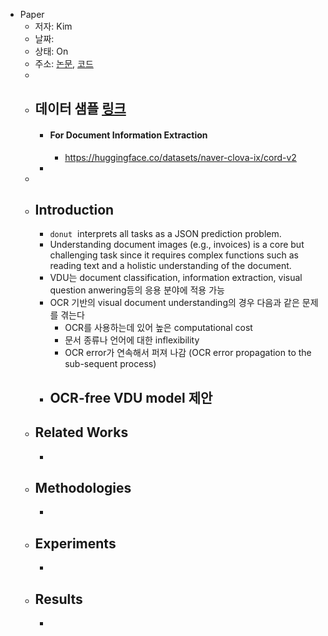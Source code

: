 - Paper
	- 저자: Kim
	- 날짜:
	- 상태: On
	- 주소: [논문](https://arxiv.org/abs/2111.15664), [코드](https://github.com/clovaai/donut)
	-
	- ## 데이터 샘플 [링크](https://github.com/clovaai/donut#data)
		- #### For Document Information Extraction
			- https://huggingface.co/datasets/naver-clova-ix/cord-v2
		-
	-
	- ## Introduction
		- `donut`  interprets all tasks as a JSON prediction problem.
		- Understanding document images (e.g., invoices) is a core but challenging task since it requires complex functions such as reading text and a holistic understanding of the document.
		- VDU는 document classification, information extraction, visual question anwering등의 응용 분야에 적용 가능
		- OCR 기반의 visual document understanding의 경우 다음과 같은 문제를 겪는다
			- OCR를 사용하는데 있어 높은 computational cost
			- 문서 종류나 언어에 대한 inflexibility
			- OCR error가 연속해서 퍼져 나감 (OCR error propagation to the sub-sequent process)
		- OCR-free VDU model 제안
			-
	- ## Related Works
		-
	- ## Methodologies
		-
	- ## Experiments
		-
	- ## Results
		-